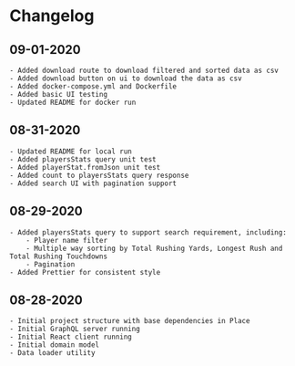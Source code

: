 # Changelog

## 09-01-2020
    - Added download route to download filtered and sorted data as csv
    - Added download button on ui to download the data as csv
    - Added docker-compose.yml and Dockerfile
    - Added basic UI testing
    - Updated README for docker run

## 08-31-2020
    - Updated README for local run
    - Added playersStats query unit test
    - Added playerStat.fromJson unit test
    - Added count to playersStats query response
    - Added search UI with pagination support

## 08-29-2020
    - Added playersStats query to support search requirement, including:
        - Player name filter
        - Multiple way sorting by Total Rushing Yards, Longest Rush and Total Rushing Touchdowns
        - Pagination
    - Added Prettier for consistent style

## 08-28-2020
    - Initial project structure with base dependencies in Place
    - Initial GraphQL server running
    - Initial React client running
    - Initial domain model
    - Data loader utility